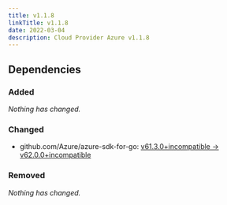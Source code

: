 ```yaml
---
title: v1.1.8
linkTitle: v1.1.8
date: 2022-03-04
description: Cloud Provider Azure v1.1.8
---
```





## Dependencies

### Added
_Nothing has changed._

### Changed
- github.com/Azure/azure-sdk-for-go: [v61.3.0+incompatible → v62.0.0+incompatible](https://github.com/Azure/azure-sdk-for-go/compare/v61.3.0...v62.0.0)

### Removed
_Nothing has changed._
